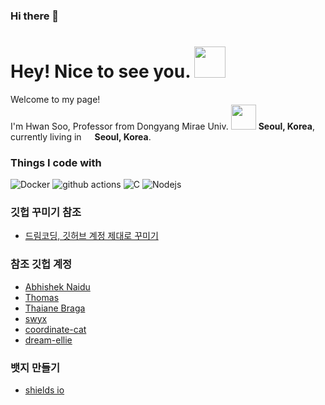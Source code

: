 ### Hi there 👋

<h1>Hey! Nice to see you. <img src="https://user-images.githubusercontent.com/70050528/189470314-11fd622d-170e-4364-b975-4c57166a2c97.png" width="50"/> </h1>


<p>Welcome to my page! </br> I'm Hwan Soo, Professor from Dongyang Mirae Univ. <img src="https://user-images.githubusercontent.com/70050528/189471018-8842fb25-8d8f-4d4a-8d63-40d57adf352c.png" width="40"/> <b>Seoul, Korea</b>, currently living in <img src="https://www.flaticon.com/free-icon/south-korea_206758" width="13"/> <b>Seoul, Korea</b>. </p>
<h3>Things I code with</h3>
<p>
  <img alt="Docker" src="https://img.shields.io/badge/-Docker-46a2f1?style=flat-square&logo=docker&logoColor=white" />
  <img alt="github actions" src="https://img.shields.io/badge/-Github_Actions-2088FF?style=flat-square&logo=github-actions&logoColor=white" />
  <img alt="C" src="https://img.shields.io/badge/-MongoDB-13aa52?style=flat-square&logo=mongodb&logoColor=white" />
  <img alt="Nodejs" src="https://img.shields.io/badge/-Nodejs-43853d?style=flat-square&logo=Node.js&logoColor=white" />
</p>

<!--
**ai7dnn/ai7dnn** is a ✨ _special_ ✨ repository because its `README.md` (this file) appears on your GitHub profile.

Here are some ideas to get you started:

- 🔭 I’m currently working on ...
- 🌱 I’m currently learning ...
- 👯 I’m looking to collaborate on ...
- 🤔 I’m looking for help with ...
- 💬 Ask me about ...
- 📫 How to reach me: ...
- 😄 Pronouns: ...
- ⚡ Fun fact: ...
-->

### 깃헙 꾸미기 참조
- [드림코딩, 깃허브 계정 제대로 꾸미기](https://www.youtube.com/watch?v=w9DfC2BHGPA)

### 참조 깃헙 계정
- [Abhishek Naidu](https://github.com/abhisheknaiidu/)
- [Thomas](https://github.com/thmsgbrt)
- [Thaiane Braga](https://github.com/thaiane)
- [swyx](https://github.com/sw-yx) 
- [coordinate-cat](https://github.com/coordinate-cat)
- [dream-ellie](https://github.com/dream-ellie)

### 뱃지 만들기
- [shields io](https://shields.io/) 

